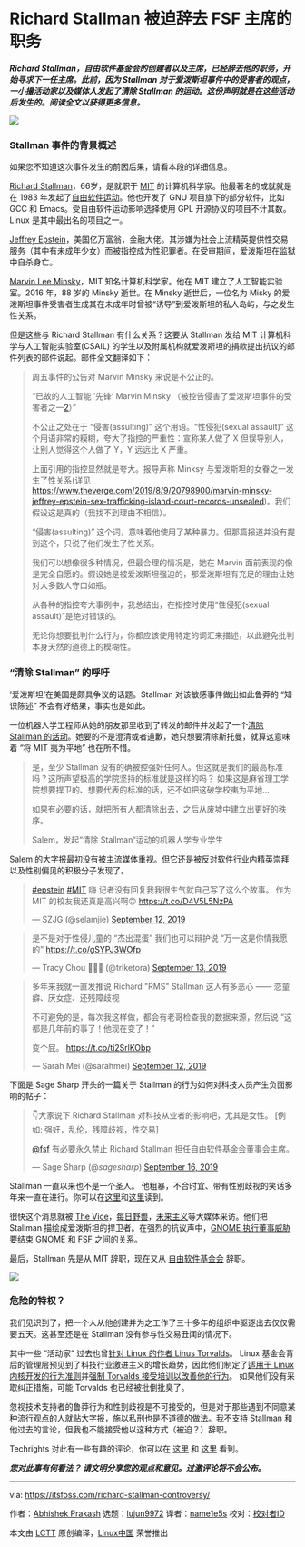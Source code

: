 [#]: collector: (lujun9972)
[#]: translator: (name1e5s)
[#]: reviewer: ( )
[#]: publisher: ( )
[#]: url: ( )
[#]: subject: (Amid Epstein Controversy, Richard Stallman is Forced to Resign as FSF President)
[#]: via: (https://itsfoss.com/richard-stallman-controversy/)
[#]: author: (Abhishek Prakash https://itsfoss.com/author/abhishek/)

Richard Stallman 被迫辞去 FSF 主席的职务
======

_**Richard Stallman，自由软件基金会的创建者以及主席，已经辞去他的职务，开始寻求下一任主席。此前，因为 Stallman 对于爱泼斯坦事件中的受害者的观点，一小撮活动家以及媒体人发起了清除 Stallman 的运动。这份声明就是在这些活动后发生的。阅读全文以获得更多信息。**_

![][1]

### Stallman 事件的背景概述

如果您不知道这次事件发生的前因后果，请看本段的详细信息。

[Richard Stallman][2]，66岁，是就职于 [MIT][3] 的计算机科学家。他最著名的成就就是在 1983 年发起了[自由软件运动][4]。他也开发了 GNU 项目旗下的部分软件，比如 GCC 和 Emacs。受自由软件运动影响选择使用 GPL 开源协议的项目不计其数。Linux 是其中最出名的项目之一。

[Jeffrey Epstein][5]，美国亿万富翁，金融大佬。其涉嫌为社会上流精英提供性交易服务（其中有未成年少女）而被指控成为性犯罪者。在受审期间，爱泼斯坦在监狱中自杀身亡。

[Marvin Lee Minsky][6]，MIT 知名计算机科学家。他在 MIT 建立了人工智能实验室。2016 年，88 岁的 Minsky 逝世。在 Minsky 逝世后，一位名为 Misky 的爱泼斯坦事件受害者生成其在未成年时曾被“诱导”到爱泼斯坦的私人岛屿，与之发生性关系。

但是这些与 Richard Stallman 有什么关系？这要从 Stallman 发给 MIT 计算机科学与人工智能实验室(CSAIL) 的学生以及附属机构就爱泼斯坦的捐款提出抗议的邮件列表的邮件说起。邮件全文翻译如下：

> 周五事件的公告对 Marvin Minsky 来说是不公正的。
>
> “已故的人工智能 ’先锋‘ Marvin Minsky （被控告侵害了爱泼斯坦事件的受害者之一[2]）”
>
> 不公正之处在于 “侵害(assulting)” 这个用语。“性侵犯(sexual assault)” 这个用语非常的糢糊，夸大了指控的严重性：宣称某人做了 X 但误导别人，让别人觉得这个人做了 Y，Y 远远比 X 严重。
>
> 上面引用的指控显然就是夸大。报导声称 Minksy 与爱泼斯坦的女眷之一发生了性关系(详见 <https://www.theverge.com/2019/8/9/20798900/marvin-minsky-jeffrey-epstein-sex-trafficking-island-court-records-unsealed>)。我们假设这是真的（我找不到理由不相信）。
>
> “侵害(assulting)” 这个词，意味着他使用了某种暴力。但那篇报道并没有提到这个，只说了他们发生了性关系。
>
> 我们可以想像很多种情况，但最合理的情况是，她在 Marvin 面前表现的像是完全自愿的。假设她是被爱泼斯坦强迫的，那爱泼斯坦有充足的理由让她对大多数人守口如瓶。
>
> 从各种的指控夸大事例中，我总结出，在指控时使用“性侵犯(sexual assault)”是绝对错误的。
>
> 无论你想要批判什么行为，你都应该使用特定的词汇来描述，以此避免批判本身天然的道德上的模糊性。

### “清除 Stallman” 的呼吁

‘爱泼斯坦’在美国是颇具争议的话题。Stallman 对该敏感事件做出如此鲁莽的 “知识陈述” 不会有好结果，事实也是如此。

一位机器人学工程师从她的朋友那里收到了转发的邮件并发起了一个[清除 Stallman 的活动][7]。她要的不是澄清或者道歉，她只想要清除斯托曼，就算这意味着 “将 MIT 夷为平地” 也在所不惜。

> 是，至少 Stallman 没有的确被控强奸任何人。但这就是我们的最高标准吗？这所声望极高的学院坚持的标准就是这样的吗？ 如果这是麻省理工学院想要捍卫的、想要代表的标准的话，还不如把这破学校夷为平地…
>
> 如果有必要的话，就把所有人都清除出去，之后从废墟中建立出更好的秩序。
>
> Salem，发起“清除 Stallman“运动的机器人学专业学生

Salem 的大字报最初没有被主流媒体重视。但它还是被反对软件行业内精英崇拜以及性别偏见的积极分子发现了。

> [#epstein][8] [#MIT][9] 嗨 记者没有回复我我很生气就自己写了这么个故事。 作为 MIT 的校友我还真是高兴啊🙃 <https://t.co/D4V5L5NzPA>
>
> — SZJG (@selamjie) [September 12, 2019][10]

> 是不是对于性侵儿童的 “杰出混蛋” 我们也可以辩护说 “万一这是你情我愿的” <https://t.co/gSYPJ3WOfp>
>
> — Tracy Chou 👩🏻‍💻 (@triketora) [September 13, 2019][11]

> 多年来我就一直发推说 Richard "RMS" Stallman 这人有多恶心 —— 恋童癖、厌女症、还残障歧视
>
> 不可避免的是，每次我这样做，都会有老哥检查我的数据来源，然后说 “这都是几年前的事了！他现在变了！”
>
> 变个屁。 <https://t.co/ti2SrlKObp>
>
> — Sarah Mei (@sarahmei) [September 12, 2019][12]

下面是 Sage Sharp 开头的一篇关于 Stallman 的行为如何对科技人员产生负面影响的帖子：

> 👇大家说下 Richard Stallman 对科技从业者的影响吧，尤其是女性。 [例如: 强奸，乱伦，残障歧视，性交易]
>
> [@fsf][13] 有必要永久禁止 Richard Stallman 担任自由软件基金会董事会主席。
>
> — Sage Sharp (@_sagesharp_) [September 16, 2019][14]

Stallman 一直以来也不是一个圣人。 他粗暴，不合时宜、带有性别歧视的笑话多年来一直在进行。你可以在[这里][15]和[这里][16]读到。

很快这个消息就被 [The Vice][17]，[每日野兽][18]，[未来主义][19]等大媒体采访。他们把 Stallman 描绘成爱泼斯坦的捍卫者。在强烈的抗议声中，[GNOME 执行董事威胁要结束 GNOME 和 FSF 之间的关系][20]。

最后，Stallman 先是从 MIT 辞职，现在又从 [自由软件基金会][21] 辞职。

![][22]

### 危险的特权？

我们见识到了，把一个人从他创建并为之工作了三十多年的组织中驱逐出去仅仅需要五天。这甚至还是在 Stallman 没有参与性交易丑闻的情况下。

其中一些 “活动家” 过去也曾[针对 Linux 的作者 Linus Torvalds][23]。 Linux 基金会背后的管理层预见到了科技行业激进主义的增长趋势，因此他们制定了[适用于 Linux 内核开发的行为准则][24]并[强制 Torvalds 接受培训以改善他的行为][25]。 如果他们没有采取纠正措施，可能 Torvalds 也已经被批倒批臭了。

忽视技术支持者的鲁莽行为和性别歧视是不可接受的，但是对于那些遇到不同意某种流行观点的人就贴大字报，施以私刑也是不道德的做法。我不支持 Stallman 和他过去的言论，但我也不能接受他以这种方式（被迫？）辞职。

Techrights 对此有一些有趣的评论，你可以在 [这里][26] 和 [这里][27] 看到。

_**您对此事有何看法？ 请文明分享您的观点和意见。过激评论将不会公布。**_

--------------------------------------------------------------------------------

via: https://itsfoss.com/richard-stallman-controversy/

作者：[Abhishek Prakash][a]
选题：[lujun9972][b]
译者：[name1e5s](https://github.com/name1e5s)
校对：[校对者ID](https://github.com/校对者ID)

本文由 [LCTT](https://github.com/LCTT/TranslateProject) 原创编译，[Linux中国](https://linux.cn/) 荣誉推出

[a]: https://itsfoss.com/author/abhishek/
[b]: https://github.com/lujun9972
[1]: https://i0.wp.com/itsfoss.com/wp-content/uploads/2019/09/stallman-conroversy.png?ssl=1
[2]: https://en.wikipedia.org/wiki/Richard_Stallman
[3]: https://en.wikipedia.org/wiki/Massachusetts_Institute_of_Technology
[4]: https://en.wikipedia.org/wiki/Free_software_movement
[5]: https://en.wikipedia.org/wiki/Jeffrey_Epstein
[6]: https://en.wikipedia.org/wiki/Marvin_Minsky
[7]: https://medium.com/@selamie/remove-richard-stallman-fec6ec210794
[8]: https://twitter.com/hashtag/epstein?src=hash&ref_src=twsrc%5Etfw
[9]: https://twitter.com/hashtag/MIT?src=hash&ref_src=twsrc%5Etfw
[10]: https://twitter.com/selamjie/status/1172244207978897408?ref_src=twsrc%5Etfw
[11]: https://twitter.com/triketora/status/1172443389536555009?ref_src=twsrc%5Etfw
[12]: https://twitter.com/sarahmei/status/1172283772428906496?ref_src=twsrc%5Etfw
[13]: https://twitter.com/fsf?ref_src=twsrc%5Etfw
[14]: https://twitter.com/_sagesharp_/status/1173637138413318144?ref_src=twsrc%5Etfw
[15]: https://geekfeminism.wikia.org/wiki/Richard_Stallman
[16]: https://medium.com/@selamie/remove-richard-stallman-appendix-a-a7e41e784f88
[17]: https://www.vice.com/en_us/article/9ke3ke/famed-computer-scientist-richard-stallman-described-epstein-victims-as-entirely-willing
[18]: https://www.thedailybeast.com/famed-mit-computer-scientist-richard-stallman-defends-epstein-victims-were-entirely-willing
[19]: https://futurism.com/richard-stallman-epstein-scandal
[20]: https://blog.halon.org.uk/2019/09/gnome-foundation-relationship-gnu-fsf/
[21]: https://www.fsf.org/news/richard-m-stallman-resigns
[22]: https://i0.wp.com/itsfoss.com/wp-content/uploads/2019/09/richard-stallman.png?resize=800%2C94&ssl=1
[23]: https://www.newyorker.com/science/elements/after-years-of-abusive-e-mails-the-creator-of-linux-steps-aside
[24]: https://itsfoss.com/linux-code-of-conduct/
[25]: https://itsfoss.com/torvalds-takes-a-break-from-linux/
[26]: http://techrights.org/2019/09/15/media-attention-has-been-shifted/
[27]: http://techrights.org/2019/09/16/stallman-removed/
